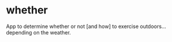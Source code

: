 # whether
App to determine whether or not [and how] to exercise outdoors... depending on the weather.
